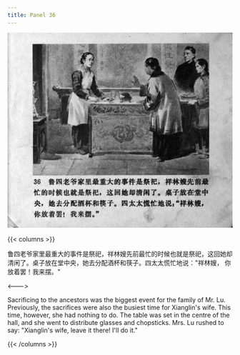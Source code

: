 ```yaml
---
title: Panel 36
---
```


![zhufu panel](./../../images/zhufu/seifert0772_zf_0041_036.jpg)

{{< columns >}}

鲁四老爷家里最重大的事件是祭祀，祥林嫂先前最忙的时候也就是祭祀，这回她却清闲了。桌子放在堂中央，她去分配酒杯和筷子。四太太慌忙地说："祥林嫂， 你放着罢！我来摆。"

<---> 

Sacrificing to the ancestors was the biggest event for the family of Mr. Lu. Previously, the sacrifices were also the busiest time for Xianglin's wife. This time, however, she had nothing to do. The table was set in the centre of the hall, and she went to distribute glasses and chopsticks. Mrs. Lu rushed to say: "Xianglin's wife, leave it there! I'll do it."

{{< /columns >}}